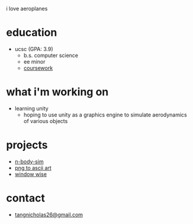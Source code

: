 i love aeroplanes

# education
 - ucsc (GPA: 3.9)
   - b.s. computer science
   - ee minor
   - [coursework](https://docs.google.com/document/d/1e5zQoYm-ysLvuQymgnULH0l5_x1_kjQbUc3h2Cs5UnQ/edit?usp=sharing)

# what i'm working on
 - learning unity
   - hoping to use unity as a graphics engine to simulate aerodynamics of various objects

# projects
 - [n-body-sim](https://github.com/nicholas-tangerine/n-body-sim)
 - [png to ascii art](https://github.com/nicholas-tangerine/png-to-text)
 - [window wise](https://github.com/nicholas-tangerine/WindowWise)

# contact
 - [tangnicholas26@gmail.com](mailto:tangnicholas26@gmail.com)
